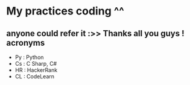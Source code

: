 # My practices coding ^^
anyone could refer it :>> 
Thanks all you guys !
acronyms
---------------
- Py : Python
- Cs : C Sharp, C#
- HR : HackerRank
- CL : CodeLearn
